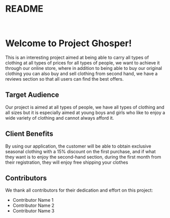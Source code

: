 <!DOCTYPE html>
<html lang="en">
<head>
    <meta charset="UTF-8">
    <meta name="viewport" content="width=device-width, initial-scale=1.0">
</head>
<body>
    <div class="container">
        <h1>README</h1>
        <br>
        <h1>Welcome to Project Ghosper!</h1>
        <p>This is an interesting project aimed at being able to carry all types of clothing at all types of prices for all types of people, we want to achieve it through our online store, where in addition to being able to buy our original clothing you can also buy and sell clothing from second hand, we have a reviews section so that all users can find the best offers.</p>
        <h2>Target Audience</h2>
        <p>Our project is aimed at all types of people, we have all types of clothing and all sizes but it is especially aimed at young boys and girls who like to enjoy a wide variety of clothing and cannot always afford it.</p>
        <h2>Client Benefits</h2>
        <p>By using our application, the customer will be able to obtain exclusive seasonal clothing with a 15% discount on the first purchase, and if what they want is to enjoy the second-hand section, during the first month from their registration, they will enjoy free shipping your clothes</p>
        <h2>Contributors</h2>
        <p>We thank all contributors for their dedication and effort on this project:</p>
        <ul>
            <li>Contributor Name 1</li>
            <li>Contributor Name 2</li>
            <li>Contributor Name 3</li>
        </ul>
    </div>
</body>
</html>

